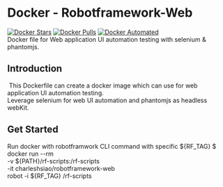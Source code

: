 # Docker - Robotframework-Web
[![Docker Stars](https://img.shields.io/docker/stars/charleshsiao/docker-robotframework-web.svg)](https://hub.docker.com/r/charleshsiao/docker-robotframework-web/)
[![Docker Pulls](https://img.shields.io/docker/pulls/charleshsiao/docker-robotframework-web.svg)](https://hub.docker.com/r/charleshsiao/docker-robotframework-web/)
[![Docker Automated](https://img.shields.io/docker/automated/charleshsiao/docker-robotframework-web.svg)](https://hub.docker.com/r/charleshsiao/docker-robotframework-web/) <br>
  Docker file for Web application UI automation testing with selenium & phantomjs. 

## Introduction
  This Dockerfile can create a docker image which can use for web application UI automation testing.<br>
  Leverage selenium for web UI automation and phantomjs as headless webKit.

## Get Started

Run docker with robotframwork CLI command with specific ${RF_TAG}
      $ docker run --rm                                  \
        -v ${PATH}/rf-scripts:/rf-scripts                \
        -it charleshsiao/robotframework-web              \
        robot -i ${RF_TAG} /rf-scripts
